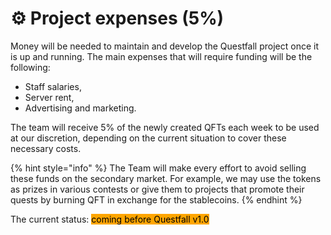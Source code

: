 # ⚙️ Project expenses (5%)

Money will be needed to maintain and develop the Questfall project once it is up and running. The main expenses that will require funding will be the following:

* Staff salaries,
* Server rent,
* Advertising and marketing.

The team will receive 5% of the newly created QFTs each week to be used at our discretion, depending on the current situation to cover these necessary costs.

{% hint style="info" %}
The Team will make every effort to avoid selling these funds on the secondary market. For example, we may use the tokens as prizes in various contests or give them to projects that promote their quests by burning QFT in exchange for the stablecoins.
{% endhint %}





The current status: <mark style="background-color:orange;">coming before Questfall v1.0</mark>&#x20;
